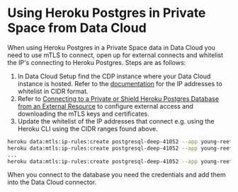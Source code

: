 # Using Heroku Postgres in Private Space from Data Cloud
When using Heroku Postgres in a Private Space data in Data Cloud you need to use mTLS to connect, open up for external connects and whitelist the IP's connecting to Heroku Postgres. Steps are as follows:
1. In Data Cloud Setup find the CDP instance where your Data Cloud instance is hosted. Refer to the [documentation](https://help.salesforce.com/s/articleView?id=data.c360_a_data_cloud_ip_address_allowlist.htm&type=5) for the IP addresses to whitelist in CIDR format.
2. Refer to [Connecting to a Private or Shield Heroku Postgres Database from an External Resource](https://devcenter.heroku.com/articles/heroku-postgres-via-mtls) to configure external access and downloading the mTLS keys and certificates.
3. Update the whitelist of the IP addresses that connect e.g. using the Heroku CLI using the CIDR ranges found above.
```bash
heroku data:mtls:ip-rules:create postgresql-deep-41052 --app young-reef-43874 --description "Data Cloud, EU-Central, CDP2-1" --cidr "54.204.177.212/32"
heroku data:mtls:ip-rules:create postgresql-deep-41052 --app young-reef-43874 --description "Data Cloud, EU-Central, CDP2-2" --cidr "35.153.189.123/32"
...
heroku data:mtls:ip-rules:create postgresql-deep-41052 --app young-reef-43874 --description "Data Cloud, EU-Central, CDP2-6" --cidr "3.223.146.214/32"
```

When you connect to the database you need the credentials and add them into the Data Cloud connector.
